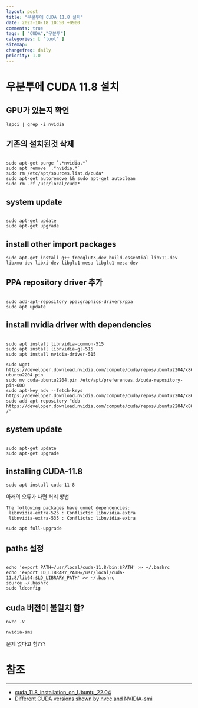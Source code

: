 ```yaml
---
layout: post
title: "우분투에 CUDA 11.8 설치"
date: 2023-10-18 10:50 +0900
comments: true
tags: [ "CUDA","우분투"]
categories: [ "tool" ]
sitemap:
changefreq: daily
priority: 1.0
---
```


# 우분투에 CUDA 11.8 설치


## GPU가 있는지 확인

```shell
lspci | grep -i nvidia
```

## 기존의 설치된것 삭제

```shell

sudo apt-get purge `.*nvidia.*`
sudo apt remove `.*nvidia.*`
sudo rm /etc/apt/sources.list.d/cuda*
sudo apt-get autoremove && sudo apt-get autoclean
sudo rm -rf /usr/local/cuda*

```

## system update

```shell

sudo apt-get update
sudo apt-get upgrade

```

## install other import packages

```shell
sudo apt-get install g++ freeglut3-dev build-essential libx11-dev libxmu-dev libxi-dev libglu1-mesa libglu1-mesa-dev
```

## PPA repository driver 추가

```shell

sudo add-apt-repository ppa:graphics-drivers/ppa
sudo apt update

```

## install nvidia driver with dependencies

```shell

sudo apt install libnvidia-common-515
sudo apt install libnvidia-gl-515
sudo apt install nvidia-driver-515

sudo wget https://developer.download.nvidia.com/compute/cuda/repos/ubuntu2204/x86_64/cuda-ubuntu2204.pin
sudo mv cuda-ubuntu2204.pin /etc/apt/preferences.d/cuda-repository-pin-600
sudo apt-key adv --fetch-keys https://developer.download.nvidia.com/compute/cuda/repos/ubuntu2204/x86_64/3bf863cc.pub
sudo add-apt-repository "deb https://developer.download.nvidia.com/compute/cuda/repos/ubuntu2204/x86_64/ /"

```

## system update

```shell

sudo apt-get update
sudo apt-get upgrade

```

## installing CUDA-11.8

```shell
sudo apt install cuda-11-8
```

아래의 오류가 나면 처리 방법

```
The following packages have unmet dependencies:
 libnvidia-extra-525 : Conflicts: libnvidia-extra
 libnvidia-extra-535 : Conflicts: libnvidia-extra
```

```shell
sudo apt full-upgrade

```

## paths 설정

```shell

echo 'export PATH=/usr/local/cuda-11.8/bin:$PATH' >> ~/.bashrc
echo 'export LD_LIBRARY_PATH=/usr/local/cuda-11.8/lib64:$LD_LIBRARY_PATH' >> ~/.bashrc
source ~/.bashrc
sudo ldconfig

```

## cuda 버전이 불일치 함?

```shell
nvcc -V

nvidia-smi
```

문제 없다고 함???

# 참조
-----

* [cuda_11.8_installation_on_Ubuntu_22.04](https://gist.github.com/MihailCosmin/affa6b1b71b43787e9228c25fe15aeba)
* [Different CUDA versions shown by nvcc and NVIDIA-smi](https://itecnote.com/tecnote/different-cuda-versions-shown-by-nvcc-and-nvidia-smi/)

